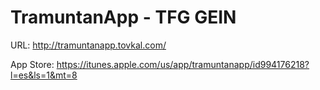 # TramuntanApp - TFG GEIN #

URL: http://tramuntanapp.tovkal.com/

App Store: https://itunes.apple.com/us/app/tramuntanapp/id994176218?l=es&ls=1&mt=8
